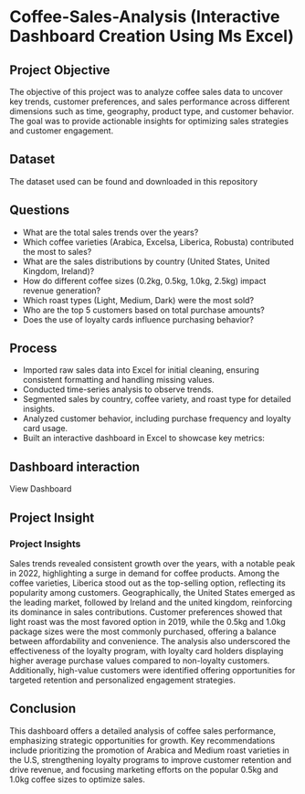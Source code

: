 # Coffee-Sales-Analysis (Interactive Dashboard Creation Using Ms Excel)
## Project Objective
The objective of this project was to analyze coffee sales data to uncover key trends, customer preferences, and sales performance across different dimensions such as time, geography, product type, and customer behavior. The goal was to provide actionable insights for optimizing sales strategies and customer engagement.
## Dataset 
The dataset used can be found and downloaded in this repository
## Questions 
- What are the total sales trends over the years?
- Which coffee varieties (Arabica, Excelsa, Liberica, Robusta) contributed the most to sales?
- What are the sales distributions by country (United States, United Kingdom, Ireland)?
- How do different coffee sizes (0.2kg, 0.5kg, 1.0kg, 2.5kg) impact revenue generation?
- Which roast types (Light, Medium, Dark) were the most sold?
- Who are the top 5 customers based on total purchase amounts?
- Does the use of loyalty cards influence purchasing behavior?
## Process
- Imported raw sales data into Excel for initial cleaning, ensuring consistent formatting and handling missing values.
- Conducted time-series analysis to observe trends.
- Segmented sales by country, coffee variety, and roast type for detailed insights.
- Analyzed customer behavior, including purchase frequency and loyalty card usage.
- Built an interactive dashboard in Excel to showcase key metrics:
## Dashboard interaction
<a bref="https://github.com/jessicadolapo99/Coffee-Sales-Analysis/blob/main/Screenshot.c%202025-01-20%20135325.png"> View Dashboard</u>
## Project Insight
### Project Insights
Sales trends revealed consistent growth over the years, with a notable peak in 2022, highlighting a surge in demand for coffee products. Among the coffee varieties, Liberica stood out as the top-selling option, reflecting its popularity among customers. 
Geographically, the United States emerged as the leading market, followed by Ireland and the united kingdom, reinforcing its dominance in sales contributions. Customer preferences showed that light roast was the most favored option in 2019, while the 0.5kg and 1.0kg package sizes were the most commonly purchased, offering a balance between affordability and convenience. 
The analysis also underscored the effectiveness of the loyalty program, with loyalty card holders displaying higher average purchase values compared to non-loyalty customers. Additionally, high-value customers were identified offering opportunities for targeted retention and personalized engagement strategies. 
## Conclusion
This dashboard offers a detailed analysis of coffee sales performance, emphasizing strategic opportunities for growth. Key recommendations include prioritizing the promotion of Arabica and Medium roast varieties in the U.S, strengthening loyalty programs to improve customer retention and drive revenue, and focusing marketing efforts on the popular 0.5kg and 1.0kg coffee sizes to optimize sales.


